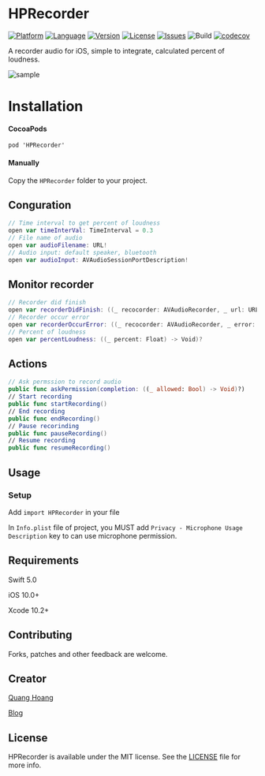 # HPRecorder

[![Platform](http://img.shields.io/badge/platform-iOS-blue.svg?style=flat
)](https://developer.apple.com/iphone/index.action)
[![Language](http://img.shields.io/badge/language-Swift-brightgreen.svg?style=flat
)](https://developer.apple.com/swift)
[![Version](https://img.shields.io/cocoapods/v/HPRecorder.svg?style=flat)](https://cocoapods.org/pods/HPRecorder)
[![License](http://img.shields.io/badge/license-MIT-lightgrey.svg?style=flat
)](http://mit-license.org)
[![Issues](https://img.shields.io/github/issues/quanghoang0101/HPRecorder.svg?style=flat
)](https://github.com/quanghoang0101/HPRecorder/issues?state=open)
![Build](https://travis-ci.com/quanghoang0101/HPRecorder.svg?branch=master)
[![codecov](https://codecov.io/gh/quanghoang0101/HPRecorder/branch/master/graph/badge.svg)](https://codecov.io/gh/quanghoang0101/HPRecorder)

A recorder audio for iOS, simple to integrate, calculated percent of loudness.

![sample](https://media.giphy.com/media/QTbEe6peUEFxxXDxLh/giphy.gif)

# Installation
#### CocoaPods
```
pod 'HPRecorder'
```
#### Manually
Copy the `HPRecorder` folder to your project.

## Conguration
```Swift
// Time interval to get percent of loudness
open var timeInterVal: TimeInterval = 0.3
// File name of audio
open var audioFilename: URL!
// Audio input: default speaker, bluetooth
open var audioInput: AVAudioSessionPortDescription!
```
## Monitor recorder
```Swift 
// Recorder did finish
open var recorderDidFinish: ((_ recocorder: AVAudioRecorder, _ url: URL, _  success: Bool) -> Void)?
// Recorder occur error
open var recorderOccurError: ((_ recocorder: AVAudioRecorder, _ error: Error) -> Void)?
// Percent of loudness
open var percentLoudness: ((_ percent: Float) -> Void)?
```
## Actions
```Swift
// Ask permssion to record audio
public func askPermission(completion: ((_ allowed: Bool) -> Void)?)
// Start recording
public func startRecording()
// End recording
public func endRecording()
// Pause recorinding
public func pauseRecording()
// Resume recording
public func resumeRecording()
```
## Usage

### Setup
Add `import HPRecorder` in your file

In `Info.plist` file of project, you MUST add `Privacy - Microphone Usage Description` key to can use microphone permission.

## Requirements
Swift 5.0

iOS 10.0+

Xcode 10.2+

## Contributing
Forks, patches and other feedback are welcome.

## Creator
[Quang Hoang](https://github.com/quanghoang0101) 

[Blog](https://medium.com/@phanquanghoang)

## License
HPRecorder is available under the MIT license. See the [LICENSE](./LICENSE) file for more info.
